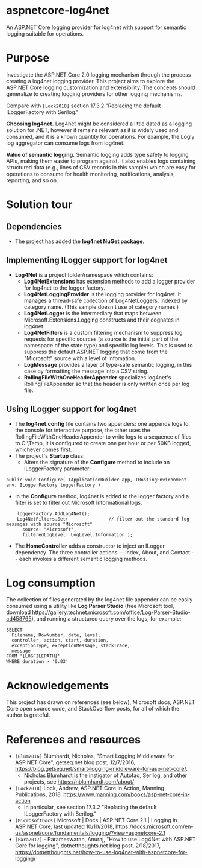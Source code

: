 # aspnetcore-log4net
An ASP.NET Core logging provider for log4net with support for semantic logging suitable for operations.

# Purpose
Investigate the ASP.NET Core 2.0 logging mechanism through the process creating a log4net logging provider. 
This project aims to explore the ASP.NET Core logging customization and extensibility.
The concepts should generalize to creating logging providers for other logging mechanisms.

Compare with `[Lock2018]` section 17.3.2 "Replacing the default ILoggerFactory with Serilog."

**Choosing log4net.** 
Log4net might be considered a little dated as a logging solution for .NET, however it remains
relevant as it is widely used and consumed, and it is a known quantity for operations. 
For example, the Logly log aggregator can consume logs from log4net.

**Value of semantic logging.**
Semantic logging adds type safety to logging APIs, making them easier to program against.
It also enables logs containing structured data (e.g., lines of CSV records in this sample)
which are easy for operations to consume for health monitoring, notifications, analysis, reporting, and so on.

# Solution tour
## Dependencies
* The project has added the **log4net NuGet package**.

## Implementing ILogger support for log4net
* **Log4Net** is a project folder/namespace which contains:
  * **Log4NetExtensions** has extension methods to add a logger provider for log4net to the logger factory.
  * **Log4NetLoggingProvider** is the logging provider for log4net.
It manages a thread-safe collection of Log4NetLoggers, indexed by category name.
(This sample doesn't use of category names.)
  * **Log4NetLogger** is the intermediary that maps between Microsoft.Extensions.Logging constructs
and their cognates in log4net.
  * **Log4NetFilters** is a custom filtering mechanism to suppress log requests for specific sources
  (a source is the initial part of the namespace of the state type) and specific log levels.
  This is used to suppress the default ASP.NET logging that come from the "Microsoft" source with a level of Infomation.
  * **LogMessage** provides a layer of type-safe semantic logging, in this case by formatting the message into a CSV string.
  * **RollingFileWithOneHeaderAppender** specializes log4net's RollingFileAppender so that the header 
  is only written once per log file.

## Using ILogger support for log4net
* The **log4net.config** file contains two appenders: one appends logs to the console for interactive purpose, the other uses the RollingFileWithOneHeaderAppender to write logs to a sequence of files to C:\Temp, it is configured to create one per hour or per 50KB logged, whichever comes first.
* The project's **Startup** class:
  * Alters the signature of the **Configure** method to include an ILoggerFactory parameter:
```
public void Configure( IApplicationBuilder app, IHostingEnvironment env, ILoggerFactory loggerFactory )
```    
  * In the **Configure** method, log4net is added to the logger factory and a filter is set to filter out Microsoft Informational logs.
```  
    loggerFactory.AddLog4Net();
    Log4NetFilters.Set(               // filter out the standard log messages with source "Microsoft"
      source: "Microsoft", 
      filteredLogLevel: LogLevel.Information );
```
* The **HomeController** adds a constructor to inject an ILogger dependency.
The three controller actions -- Index, About, and Contact -- each invokes a different semantic logging methods.

# Log consumption
The collection of files generated by the log4net file appender can be easily consumed using a utility like **Log Parser Studio** (free Microsoft tool, download https://gallery.technet.microsoft.com/office/Log-Parser-Studio-cd458765), and running a structured query over the logs, for example:
```
SELECT 
  Filename, RowNumber, date, level, 
  controller, action, start, duration, 
  exceptionType, exceptionMessage, stackTrace, 
  message
FROM '[LOGFILEPATH]'
WHERE duration > '0.03'
```

# Acknowledgements
This project has drawn on references (see below), Microsoft docs, ASP.NET Core open source code, and StackOverflow posts, 
for all of which the author is grateful. 

# References and resources
* `[Blum2016]` Blumhardt, Nicholas, "Smart Logging Middleware for ASP.NET Core", getseq.net blog post, 12/7/2016, https://blog.getseq.net/smart-logging-middleware-for-asp-net-core/. 
  * Nicholas Blumhardt is the instigator of Autofaq, Serilog, and other projects, see https://nblumhardt.com/about/
* `[Lock2018]` Lock, Andrew, ASP.NET Core In Action, Manning Publications, 2018. https://www.manning.com/books/asp-net-core-in-action
  * In particular, see section 17.3.2 "Replacing the default ILoggerFactory with Serilog."
* `[MicrosoftDocs]` Microsoft | Docs | ASP.NET Core 2.1 | Logging in ASP.NET Core, last updated 10/10/2018, https://docs.microsoft.com/en-us/aspnet/core/fundamentals/logging/?view=aspnetcore-2.1 
* `[Para2017]` - Parameswaran, Anuraj, "How to use Log4Net with ASP.NET Core for logging", dotnetthoughts.net blog post, 2/18/2017, https://dotnetthoughts.net/how-to-use-log4net-with-aspnetcore-for-logging/
